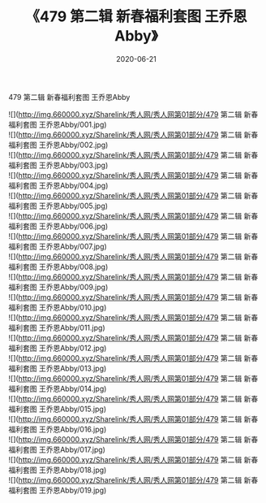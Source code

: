 ﻿---
layout: post
title:  《479 第二辑 新春福利套图 王乔恩Abby》
date:   2020-06-21
img: http://img.660000.xyz/Sharelink/秀人网/秀人网第01部分/479 第二辑 新春福利套图 王乔恩Abby/000.jpg
categories: [美女, 清纯, 唯美]
---

479 第二辑 新春福利套图 王乔恩Abby

  ![](http://img.660000.xyz/Sharelink/秀人网/秀人网第01部分/479 第二辑 新春福利套图 王乔恩Abby/001.jpg) <br> ![](http://img.660000.xyz/Sharelink/秀人网/秀人网第01部分/479 第二辑 新春福利套图 王乔恩Abby/002.jpg) <br> ![](http://img.660000.xyz/Sharelink/秀人网/秀人网第01部分/479 第二辑 新春福利套图 王乔恩Abby/003.jpg) <br> ![](http://img.660000.xyz/Sharelink/秀人网/秀人网第01部分/479 第二辑 新春福利套图 王乔恩Abby/004.jpg) <br> ![](http://img.660000.xyz/Sharelink/秀人网/秀人网第01部分/479 第二辑 新春福利套图 王乔恩Abby/005.jpg) <br> ![](http://img.660000.xyz/Sharelink/秀人网/秀人网第01部分/479 第二辑 新春福利套图 王乔恩Abby/006.jpg) <br> ![](http://img.660000.xyz/Sharelink/秀人网/秀人网第01部分/479 第二辑 新春福利套图 王乔恩Abby/007.jpg) <br> ![](http://img.660000.xyz/Sharelink/秀人网/秀人网第01部分/479 第二辑 新春福利套图 王乔恩Abby/008.jpg) <br> ![](http://img.660000.xyz/Sharelink/秀人网/秀人网第01部分/479 第二辑 新春福利套图 王乔恩Abby/009.jpg) <br> ![](http://img.660000.xyz/Sharelink/秀人网/秀人网第01部分/479 第二辑 新春福利套图 王乔恩Abby/010.jpg) <br> ![](http://img.660000.xyz/Sharelink/秀人网/秀人网第01部分/479 第二辑 新春福利套图 王乔恩Abby/011.jpg) <br> ![](http://img.660000.xyz/Sharelink/秀人网/秀人网第01部分/479 第二辑 新春福利套图 王乔恩Abby/012.jpg) <br> ![](http://img.660000.xyz/Sharelink/秀人网/秀人网第01部分/479 第二辑 新春福利套图 王乔恩Abby/013.jpg) <br> ![](http://img.660000.xyz/Sharelink/秀人网/秀人网第01部分/479 第二辑 新春福利套图 王乔恩Abby/014.jpg) <br> ![](http://img.660000.xyz/Sharelink/秀人网/秀人网第01部分/479 第二辑 新春福利套图 王乔恩Abby/015.jpg) <br> ![](http://img.660000.xyz/Sharelink/秀人网/秀人网第01部分/479 第二辑 新春福利套图 王乔恩Abby/016.jpg) <br> ![](http://img.660000.xyz/Sharelink/秀人网/秀人网第01部分/479 第二辑 新春福利套图 王乔恩Abby/017.jpg) <br> ![](http://img.660000.xyz/Sharelink/秀人网/秀人网第01部分/479 第二辑 新春福利套图 王乔恩Abby/018.jpg) <br> ![](http://img.660000.xyz/Sharelink/秀人网/秀人网第01部分/479 第二辑 新春福利套图 王乔恩Abby/019.jpg) <br>